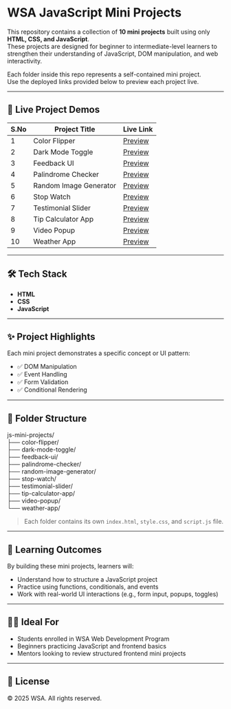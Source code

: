 # WSA JavaScript Mini Projects

This repository contains a collection of **10 mini projects** built using only **HTML, CSS, and JavaScript**.  
These projects are designed for beginner to intermediate-level learners to strengthen their understanding of JavaScript, DOM manipulation, and web interactivity.

Each folder inside this repo represents a self-contained mini project.  
Use the deployed links provided below to preview each project live.

---

## 🔗 Live Project Demos

| S.No | Project Title           | Live Link                                                                 |
|------|-------------------------|---------------------------------------------------------------------------|
| 1    | Color Flipper           | [Preview](https://emertxeinfotech.github.io/wsa-javascript-mini-projects/color-flipper/)           |
| 2    | Dark Mode Toggle        | [Preview](https://emertxeinfotech.github.io/wsa-javascript-mini-projects/dark-mode-toggle/)         |
| 3    | Feedback UI             | [Preview](https://emertxeinfotech.github.io/wsa-javascript-mini-projects/feedback-ui/)              |
| 4    | Palindrome Checker      | [Preview](https://emertxeinfotech.github.io/wsa-javascript-mini-projects/palindrome-checker/)       |
| 5    | Random Image Generator  | [Preview](https://emertxeinfotech.github.io/wsa-javascript-mini-projects/random-image-generator/)   |
| 6    | Stop Watch              | [Preview](https://emertxeinfotech.github.io/wsa-javascript-mini-projects/stop-watch/)               |
| 7    | Testimonial Slider      | [Preview](https://emertxeinfotech.github.io/wsa-javascript-mini-projects/testimonial-slider/)       |
| 8    | Tip Calculator App      | [Preview](https://emertxeinfotech.github.io/wsa-javascript-mini-projects/tip-calculator-app/)       |
| 9    | Video Popup             | [Preview](https://emertxeinfotech.github.io/wsa-javascript-mini-projects/video-popup/)              |
| 10   | Weather App             | [Preview](https://emertxeinfotech.github.io/wsa-javascript-mini-projects/weather-app/)              |

---

## 🛠️ Tech Stack

- **HTML**
- **CSS**
- **JavaScript**

---

## ✨ Project Highlights

Each mini project demonstrates a specific concept or UI pattern:

- ✅ DOM Manipulation
- ✅ Event Handling
- ✅ Form Validation
- ✅ Conditional Rendering

---

## 📁 Folder Structure
js-mini-projects/<br>
├── color-flipper/<br>
├── dark-mode-toggle/<br>
├── feedback-ui/<br>
├── palindrome-checker/<br>
├── random-image-generator/<br>
├── stop-watch/<br>
├── testimonial-slider/<br>
├── tip-calculator-app/<br>
├── video-popup/<br>
└── weather-app/<br>

> Each folder contains its own `index.html`, `style.css`, and `script.js` file.

---

## 🎯 Learning Outcomes

By building these mini projects, learners will:

- Understand how to structure a JavaScript project
- Practice using functions, conditionals, and events
- Work with real-world UI interactions (e.g., form input, popups, toggles)

---

## 👨‍🏫 Ideal For

- Students enrolled in WSA Web Development Program
- Beginners practicing JavaScript and frontend basics
- Mentors looking to review structured frontend mini projects

---

## 📄 License

© 2025 WSA. All rights reserved.


